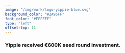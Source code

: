 ```yaml
---
image: "/img/work/logo-yippie-blue.svg"
background_color: "#2A96FF"
font_color: "#FFFFFF"
type: "left"
offset-top: 11
---
```

### Yippie received  €600K seed round investment.
